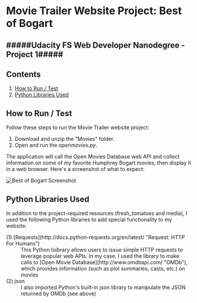 Movie Trailer Website Project: Best of Bogart
==================
#####Udacity FS Web Developer Nanodegree - Project 1#####
---

Contents
--------

1. [How to Run / Test](#chapter-1)  
2. [Python Libraries Used](#chapter-2)    

How to Run / Test <a id="chapter-1"></a>
-----------------
Follow these steps to run the Movie Trailer website project:    

1. Download and unzip the "Movies" folder.
2. Open and run the *openmovies.py*.

The application will call the Open Movies Database web API and collect information on some of my favorite Humphrey Bogart movies, then display it in a web browser. Here's a screenshot of what to expect: 

![Best of Bogart Screenshot](https://github.com/vincemaling/Full-Stack-Web-Dev-P1/blob/master/screenshot%20-%20best%20-%20of%20-%20bogie.png) 

Python Libraries Used <a id="chapter-2"></a>
-----------------
In addition to the project-required resources (fresh_tomatoes and media), I used the following Python libraries to add special functionality to my website:  

<dl><dt>(1) [Requests](http://docs.python-requests.org/en/latest/ "Request: HTTP For Humans")</dt>
<dd>This Python loibrary allows users to issue simple HTTP requests to leverage popular web APIs. In my case, I used the library to make calls to [Open Movie Database](http://www.omdbapi.com/ "OMDb"), which provides information (such as plot summaries, casts, etc.) on movies<dd>  

<dt>(2) json</dt>
<dd>I also imported Python's built-in json library to manipulate the JSON returned by OMDb (see above)</dd>  
